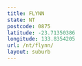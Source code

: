 ```yaml
---
title: FLYNN
state: NT
postcode: 0875
latitude: -23.71350386
longitude: 133.8354205
url: /nt/flynn/
layout: suburb
---
```

